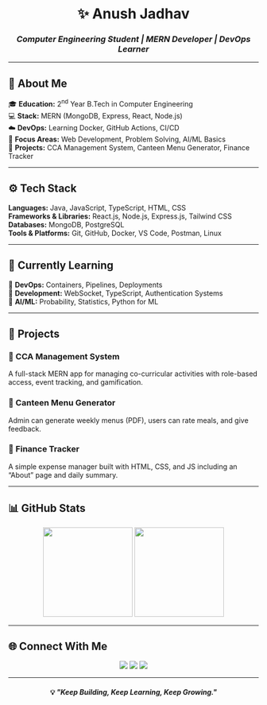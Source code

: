 <!-- studentanush/README.md -->

<h1 align="center">✨ <b>Anush Jadhav</b></h1>
<h3 align="center"><i>Computer Engineering Student | MERN Developer | DevOps Learner</i></h3>

---

## 📘 About Me

🎓 **Education:** 2<sup>nd</sup> Year B.Tech in Computer Engineering  
💻 **Stack:** MERN (MongoDB, Express, React, Node.js)  
☁️ **DevOps:** Learning Docker, GitHub Actions, CI/CD  
🧠 **Focus Areas:** Web Development, Problem Solving, AI/ML Basics  
🚀 **Projects:** CCA Management System, Canteen Menu Generator, Finance Tracker  

---

## ⚙️ Tech Stack

**Languages:** Java, JavaScript, TypeScript, HTML, CSS  
**Frameworks & Libraries:** React.js, Node.js, Express.js, Tailwind CSS  
**Databases:** MongoDB, PostgreSQL  
**Tools & Platforms:** Git, GitHub, Docker, VS Code, Postman, Linux  

---

## 🧩 Currently Learning

🔹 **DevOps:** Containers, Pipelines, Deployments  
🔹 **Development:** WebSocket, TypeScript, Authentication Systems  
🔹 **AI/ML:** Probability, Statistics, Python for ML  

---

## 🚧 Projects

### 🔹 CCA Management System  
A full-stack MERN app for managing co-curricular activities with role-based access, event tracking, and gamification.

### 🔹 Canteen Menu Generator  
Admin can generate weekly menus (PDF), users can rate meals, and give feedback.

### 🔹 Finance Tracker  
A simple expense manager built with HTML, CSS, and JS including an “About” page and daily summary.

---

## 📊 GitHub Stats

<p align="center">
  <img src="https://github-readme-stats.vercel.app/api?username=studentanush&show_icons=true&theme=tokyonight" height="180em" />
  <img src="https://github-readme-stats.vercel.app/api/top-langs/?username=studentanush&layout=compact&theme=tokyonight" height="180em" />
</p>

---

## 🌐 Connect With Me

<p align="center">
  <a href="https://github.com/studentanush"><img src="https://img.shields.io/badge/GitHub-181717?style=for-the-badge&logo=github&logoColor=white"></a>
  <a href="mailto:anushjadhav@gmail.com"><img src="https://img.shields.io/badge/Gmail-D14836?style=for-the-badge&logo=gmail&logoColor=white"></a>
  <a href="https://linkedin.com/in/anush-jadhav"><img src="https://img.shields.io/badge/LinkedIn-0077b5?style=for-the-badge&logo=linkedin&logoColor=white"></a>
</p>

---

<h4 align="center">💡 <i>"Keep Building, Keep Learning, Keep Growing."</i></h4>
